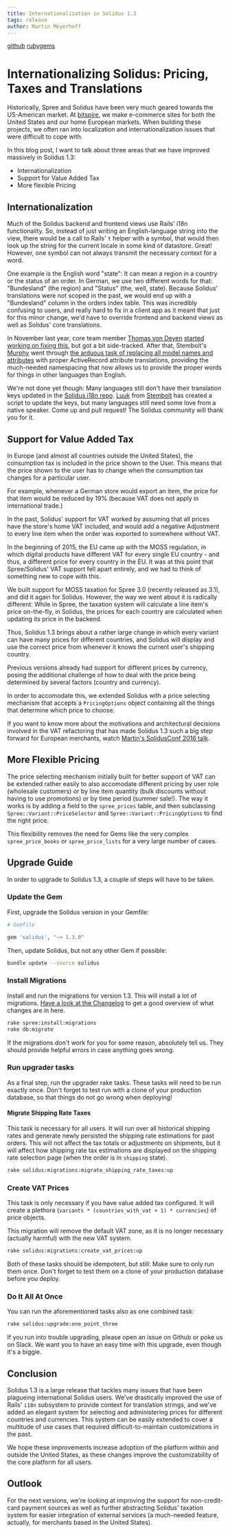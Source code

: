 ```yaml
---
title: Internationalization in Solidus 1.3
tags: release
author: Martin Meyerhoff
---
```


<a class="button" href="https://github.com/solidusio/solidus/tree/v1.3">github</a>
<a class="button button-secondary" href="https://rubygems.org/gems/solidus/versions/1.3.0">rubygems</a>

# Internationalizing Solidus: Pricing, Taxes and Translations

Historically, Spree and Solidus have been very much geared towards the US-American market. At [bitspire](https://www.bitspire.de/en), we make e-commerce sites for both the United States and our home European markets. When building these projects, we often ran into localization and internationalization issues that were difficult to cope with.

In this blog post, I want to talk about three areas that we have improved massively in Solidus 1.3:

* Internationalization
* Support for Value Added Tax
* More flexible Pricing

## Internationalization

Much of the Solidus backend and frontend views use Rails' i18n functionality. So, instead of just writing an English-language string into the view, there would be a call to Rails' `t` helper with a symbol, that would then look up the string for the current locale in some kind of datastore. Great! However, one symbol can not always transmit the necessary context for a word.

One example is the English word "state": It can mean a region in a country or the status of an order. In German, we use two different words for that: "Bundesland" (the region) and "Status" (the, well, state). Because Solidus' translations were not scoped in the past, we would end up with a "Bundesland" column in the orders index table. This was incredibly confusing to users, and really hard to fix in a client app as it meant that just for this minor change, we'd have to override frontend and backend views as well as Solidus' core translations.

In November last year, core team member [Thomas von Deyen](https://github.com/tvdeyen) [started working on fixing this](https://github.com/solidusio/solidus/pull/549), but got a bit side-tracked. After that, Stembolt's [Murphy](https://github.com/Murph33) went through [the arduous task of replacing all model names and attributes](https://github.com/solidusio/solidus/issues/735) with proper ActiveRecord attribute translations, providing the much-needed namespacing that now allows us to provide the proper words for things in other languages than English.

We're not done yet though: Many languages still don't have their translation keys updated in the [Solidus i18n repo](https://github.com/solidusio-contrib/solidus_i18n). [Luuk](https://github.com/luukveenis) from [Stembolt](https://stembolt.com/) has created a script to update the keys, but many languages still need some love from a native speaker. Come up and pull request! The Solidus community will thank you for it.

## Support for Value Added Tax

In Europe (and almost all countries outside the United States), the consumption tax is included in the price shown to the User. This means that the price shown to the user has to change when the consumption tax changes for a particular user.

For example, whenever a German store would export an item, the price for that item would be reduced by 19% (because VAT does not apply in international trade.)

In the past, Solidus' support for VAT worked by assuming that all prices have the store's home VAT included, and would add a negative Adjustment to every line item when the order was exported to somewhere without VAT.

In the beginning of 2015, the EU came up with the MOSS regulation, in which digital products have different VAT for every single EU country - and thus, a different price for every country in the EU. It was at this point that Spree/Solidus' VAT support fell apart entirely, and we had to think of something new to cope with this.

We built support for MOSS taxation for Spree 3.0 (recently released as 3.1), and did it again for Solidus. However, the way we went about it is radically different: While in Spree, the taxation system will calculate a line item's price on-the-fly, in Solidus, the prices for each country are calculated when updating its price in the backend.

Thus, Solidus 1.3 brings about a rather large change in which every variant can have many prices for different countries, and Solidus will display and use the correct price from whenever it knows the current user's shipping country.

Previous versions already had support for different prices by currency, posing the additional challenge of how to deal with the price being determined by several factors (country and currency).

In order to accomodate this, we extended Solidus with a price selecting mechanism that accepts a `PricingOptions` object containing all the things that determine which price to choose.

If you want to know more about the motivations and architectural decisions involved in the VAT refactoring that has made Solidus 1.3 such a big step forward for European merchants, watch [Martin's SolidusConf 2016 talk](https://www.youtube.com/watch?list=PLQNruX2oZ7ZHF2ElDFL_CTerqnTY5cmpo&v=BRnY-BidYRM).

## More Flexible Pricing

The price selecting mechanism initially built for better support of VAT can be extended rather easily to also accomodate different pricing by user role (wholesale customers) or by line item quantity (bulk discounts without having to use promotions) or by time period (summer sale!). The way it works is by adding a field to the `spree_prices` table, and then subclassing `Spree::Variant::PriceSelector` and `Spree::Variant::PricingOptions` to find the right price.

This flexibility removes the need for Gems like the very complex `spree_price_books` or `spree_price_lists` for a very large number of cases.

## Upgrade Guide

In order to upgrade to Solidus 1.3, a couple of steps will have to be taken.

### Update the Gem

First, upgrade the Solidus version in your Gemfile:

```ruby
# Gemfile

gem 'solidus', "~> 1.3.0"
```

Then, update Solidus, but not any other Gem if possible:

```sh
bundle update --source solidus
```
### Install Migrations

Install and run the migrations for version 1.3. This will install a lot of migrations. [Have a look at the Changelog](http://solidus.io/blog/2016/06/22/version-1-3-0.html) to get a good overview of what changes are in here.

```sh
rake spree:install:migrations
rake db:migrate
```

If the migrations don't work for you for some reason, absolutely tell us. They should provide helpful errors in case anything goes wrong.

### Run upgrader tasks

As a final step, run the upgrader rake tasks. These tasks will need to be run exactly once. Don't forget to test run with a clone of your production database, so that things do not go wrong when deploying!

#### Migrate Shipping Rate Taxes

This task is necessary for all users. It will run over all historical shipping rates and generate newly persisted the shipping rate estimations for past orders. This will not affect the tax totals or adjustments on shipments, but it will affect how shipping rate tax estimations are displayed on the shipping rate selection page (when the order is in `shipping` state).

```sh
rake solidus:migrations:migrate_shipping_rate_taxes:up
```

### Create VAT Prices

This task is only necessary if you have value added tax configured. It will create a plethora (`variants * (countries_with_vat + 1) * currencies`) of price objects.

This migration will remove the default VAT zone, as it is no longer necessary (actually harmful) with the new VAT system.

```sh
rake solidus:migrations:create_vat_prices:up
```

Both of these tasks should be idempotent, but still: Make sure to only run them once. Don't forget to test them on a clone of your production database before you deploy.

### Do It All At Once

You can run the aforementioned tasks also as one combined task:

```sh
rake solidus:upgrade:one_point_three
```

If you run into trouble upgrading, please open an issue on Github or poke us on Slack. We want you to have an easy time with this upgrade, even though it's a biggie.

## Conclusion

Solidus 1.3 is a large release that tackles many issues that have been plagueing international Solidus users. We've drastically improved the use of Rails' `i18n` subsystem to provide context for translation strings, and we've added an elegant system for selecting and administering prices for different countries and currencies. This system can be easily extended to cover a multitude of use cases that required difficult-to-maintain customizations in the past.

We hope these improvements increase adoption of the platform within and outside the United States, as these changes improve the customizability of the core platform for all users.


## Outlook

For the next versions, we're looking at improving the support for non-credit-card payment sources as well as further abstracting Solidus' taxation system for easier integration of external services (a much-needed feature, actually, for merchants based in the United States).
